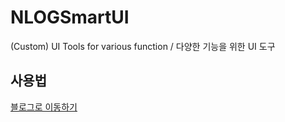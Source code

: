 # NLOGSmartUI
(Custom) UI Tools for various function / 다양한 기능을 위한 UI 도구

## 사용법
<a href="http://blog.naver.com/sorisem4106/221148431029" target="_blank">블로그로 이동하기</a>
